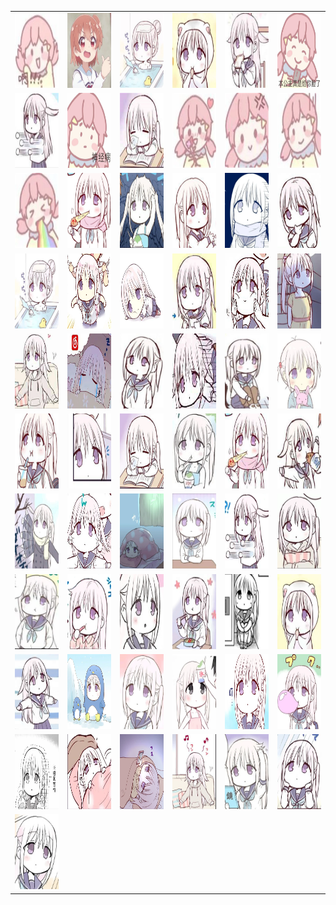 <table border="0">
  <tr>
    <td align="center">
      <img src="../../image/baitian/file_6574832.webp" height="120" width="120" />
    </td>
    <td align="center">
      <img src="../../image/baitian/file_6574833.webp" height="120" width="120" />
    </td>
    <td align="center">
      <img src="../../image/baitian/file_6574834.webp" height="120" width="120" />
    </td>
    <td align="center">
      <img src="../../image/baitian/file_6574835.webp" height="120" width="120" />
    </td>
    <td align="center">
      <img src="../../image/baitian/file_6574836.webp" height="120" width="120" />
    </td>
    <td align="center">
      <img src="../../image/baitian/file_6574837.webp" height="120" width="120" />
    </td>
  </tr>
  <tr>
    <td align="center">
      <img src="../../image/baitian/file_6574838.webp" height="120" width="120" />
    </td>
    <td align="center">
      <img src="../../image/baitian/file_6574839.webp" height="120" width="120" />
    </td>
    <td align="center">
      <img src="../../image/baitian/file_6574840.webp" height="120" width="120" />
    </td>
    <td align="center">
      <img src="../../image/baitian/file_6574841.webp" height="120" width="120" />
    </td>
    <td align="center">
      <img src="../../image/baitian/file_6574842.webp" height="120" width="120" />
    </td>
    <td align="center">
      <img src="../../image/baitian/file_6574843.webp" height="120" width="120" />
    </td>
  </tr>
  <tr>
    <td align="center">
      <img src="../../image/baitian/file_6574844.webp" height="120" width="120" />
    </td>
    <td align="center">
      <img src="../../image/baitian/file_6574845.webp" height="120" width="120" />
    </td>
    <td align="center">
      <img src="../../image/baitian/file_6574846.webp" height="120" width="120" />
    </td>
    <td align="center">
      <img src="../../image/baitian/file_6574847.webp" height="120" width="120" />
    </td>
    <td align="center">
      <img src="../../image/baitian/file_6574848.webp" height="120" width="120" />
    </td>
    <td align="center">
      <img src="../../image/baitian/file_6574849.webp" height="120" width="120" />
    </td>
  </tr>
  <tr>
    <td align="center">
      <img src="../../image/baitian/file_6574850.webp" height="120" width="120" />
    </td>
    <td align="center">
      <img src="../../image/baitian/file_6574851.webp" height="120" width="120" />
    </td>
    <td align="center">
      <img src="../../image/baitian/file_6574852.webp" height="120" width="120" />
    </td>
    <td align="center">
      <img src="../../image/baitian/file_6574853.webp" height="120" width="120" />
    </td>
    <td align="center">
      <img src="../../image/baitian/file_6574854.webp" height="120" width="120" />
    </td>
    <td align="center">
      <img src="../../image/baitian/file_6574855.webp" height="120" width="120" />
    </td>
  </tr>
  <tr>
    <td align="center">
      <img src="../../image/baitian/file_6574856.webp" height="120" width="120" />
    </td>
    <td align="center">
      <img src="../../image/baitian/file_6574857.webp" height="120" width="120" />
    </td>
    <td align="center">
      <img src="../../image/baitian/file_6574858.webp" height="120" width="120" />
    </td>
    <td align="center">
      <img src="../../image/baitian/file_6574859.webp" height="120" width="120" />
    </td>
    <td align="center">
      <img src="../../image/baitian/file_6574860.webp" height="120" width="120" />
    </td>
    <td align="center">
      <img src="../../image/baitian/file_6574861.webp" height="120" width="120" />
    </td>
  </tr>
  <tr>
    <td align="center">
      <img src="../../image/baitian/file_6574862.webp" height="120" width="120" />
    </td>
    <td align="center">
      <img src="../../image/baitian/file_6574863.webp" height="120" width="120" />
    </td>
    <td align="center">
      <img src="../../image/baitian/file_6574864.webp" height="120" width="120" />
    </td>
    <td align="center">
      <img src="../../image/baitian/file_6574865.webp" height="120" width="120" />
    </td>
    <td align="center">
      <img src="../../image/baitian/file_6574866.webp" height="120" width="120" />
    </td>
    <td align="center">
      <img src="../../image/baitian/file_6574867.webp" height="120" width="120" />
    </td>
  </tr>
  <tr>
    <td align="center">
      <img src="../../image/baitian/file_6574868.webp" height="120" width="120" />
    </td>
    <td align="center">
      <img src="../../image/baitian/file_6574869.webp" height="120" width="120" />
    </td>
    <td align="center">
      <img src="../../image/baitian/file_6574870.webp" height="120" width="120" />
    </td>
    <td align="center">
      <img src="../../image/baitian/file_6574871.webp" height="120" width="120" />
    </td>
    <td align="center">
      <img src="../../image/baitian/file_6574872.webp" height="120" width="120" />
    </td>
    <td align="center">
      <img src="../../image/baitian/file_6574873.webp" height="120" width="120" />
    </td>
  </tr>
  <tr>
    <td align="center">
      <img src="../../image/baitian/file_6574874.webp" height="120" width="120" />
    </td>
    <td align="center">
      <img src="../../image/baitian/file_6574875.webp" height="120" width="120" />
    </td>
    <td align="center">
      <img src="../../image/baitian/file_6574876.webp" height="120" width="120" />
    </td>
    <td align="center">
      <img src="../../image/baitian/file_6574877.webp" height="120" width="120" />
    </td>
    <td align="center">
      <img src="../../image/baitian/file_6574878.webp" height="120" width="120" />
    </td>
    <td align="center">
      <img src="../../image/baitian/file_6574879.webp" height="120" width="120" />
    </td>
  </tr>
  <tr>
    <td align="center">
      <img src="../../image/baitian/file_6574880.webp" height="120" width="120" />
    </td>
    <td align="center">
      <img src="../../image/baitian/file_6574881.webp" height="120" width="120" />
    </td>
    <td align="center">
      <img src="../../image/baitian/file_6574882.webp" height="120" width="120" />
    </td>
    <td align="center">
      <img src="../../image/baitian/file_6574883.webp" height="120" width="120" />
    </td>
    <td align="center">
      <img src="../../image/baitian/file_6574885.webp" height="120" width="120" />
    </td>
    <td align="center">
      <img src="../../image/baitian/file_6574887.webp" height="120" width="120" />
    </td>
  </tr>
  <tr>
    <td align="center">
      <img src="../../image/baitian/file_6574888.webp" height="120" width="120" />
    </td>
    <td align="center">
      <img src="../../image/baitian/file_6574890.webp" height="120" width="120" />
    </td>
    <td align="center">
      <img src="../../image/baitian/file_6574891.webp" height="120" width="120" />
    </td>
    <td align="center">
      <img src="../../image/baitian/file_6574893.webp" height="120" width="120" />
    </td>
    <td align="center">
      <img src="../../image/baitian/file_6574895.webp" height="120" width="120" />
    </td>
    <td align="center">
      <img src="../../image/baitian/file_6574898.webp" height="120" width="120" />
    </td>
  </tr>
  <tr>
    <td align="center">
      <img src="../../image/baitian/file_6574899.webp" height="120" width="120" />
    </td>
  </tr>
</table>
